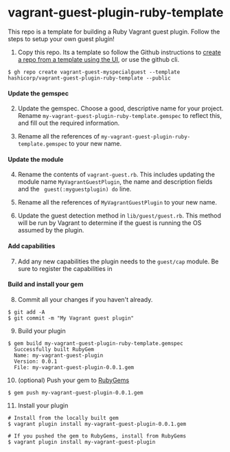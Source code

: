 # vagrant-guest-plugin-ruby-template

This repo is a template for building a Ruby Vagrant guest plugin. Follow the steps to setup your own guest plugin!

1. Copy this repo. Its a template so follow the Github instructions to [create a repo from a template using the UI](https://docs.github.com/en/repositories/creating-and-managing-repositories/creating-a-repository-from-a-template#creating-a-repository-from-a-template), or use the github cli.
```
$ gh repo create vagrant-guest-myspecialguest --template hashicorp/vagrant-guest-plugin-ruby-template --public
```

#### Update the gemspec
2. Update the gemspec. Choose a good, descriptive name for your project. Rename `my-vagrant-guest-plugin-ruby-template.gemspec` to reflect this, and fill out the required information.

3. Rename all the references of `my-vagrant-guest-plugin-ruby-template.gemspec` to your new name.

#### Update the module
4. Rename the contents of `vagrant-guest.rb`. This includes updating the module name `MyVagrantGuestPlugin`, the name and description fields and the ` guest(:myguestplugin) do` line.

5. Rename all the references of `MyVagrantGuestPlugin` to your new name.

6. Update the guest detection method in `lib/guest/guest.rb`. This method will be run by Vagrant to determine if the guest is running the OS assumed by the plugin.

#### Add capabilities
7. Add any new capabilities the plugin needs to the `guest/cap` module. Be sure to register the capabilities in 

#### Build and install your gem
8. Commit all your changes if you haven't already. 
```
$ git add -A
$ git commit -m "My Vagrant guest plugin"
```

9. Build your plugin
```
$ gem build my-vagrant-guest-plugin-ruby-template.gemspec 
  Successfully built RubyGem
  Name: my-vagrant-guest-plugin
  Version: 0.0.1
  File: my-vagrant-guest-plugin-0.0.1.gem
```

10. (optional) Push your gem to [RubyGems](https://rubygems.org/)
```
$ gem push my-vagrant-guest-plugin-0.0.1.gem
```

11. Install your plugin
```
# Install from the locally built gem
$ vagrant plugin install my-vagrant-guest-plugin-0.0.1.gem

# If you pushed the gem to RubyGems, install from RubyGems
$ vagrant plugin install my-vagrant-guest-plugin
```
